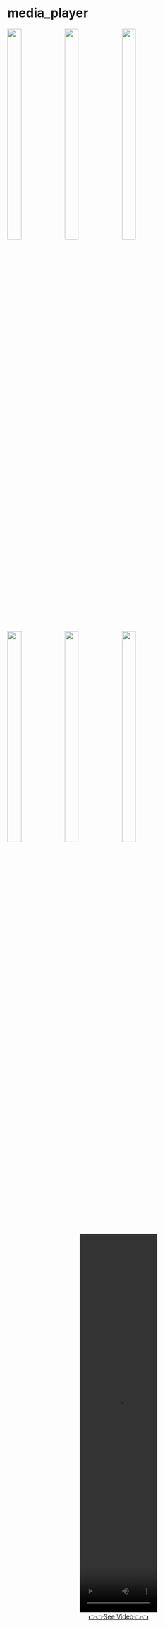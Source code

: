 # media_player
<div> 
    <img src = "https://github.com/user-attachments/assets/3cea8594-1bcf-44ec-b06d-f1026c48c664"  height=35% width=25%  />
    <img src = "https://github.com/user-attachments/assets/94693474-df83-4b45-96e3-f57c150d0e81"  height=35% width=25%  />
    <img src = "https://github.com/user-attachments/assets/1496fd85-05e7-49b7-8664-57259e297d2f"  height=35% width=25%  />
    <img src = "https://github.com/user-attachments/assets/79df39bc-d6dd-4388-a6c5-996da4ed6857"  height=35% width=25%  />
    <img src = "https://github.com/user-attachments/assets/fe73dc56-2592-4970-a74f-4ae35004494f"  height=35% width=25%  />
    <img src = "https://github.com/user-attachments/assets/df28a798-fbc6-45c3-a3eb-4b9dca3a44bb"  height=35% width=25%  />
<div align = "center">
<video src= "https://github.com/user-attachments/assets/823b4497-8015-4d04-9337-560e04f4ec91" width=35%
height=22% >
</div>




<div align="center"> <a href="https://drive.google.com/file/d/1bwMz2fx03gkzdRMwR_HzV7ShRIpNwlpe/view?usp=drivesdk">👉👉See Video👈👈</a></div>
